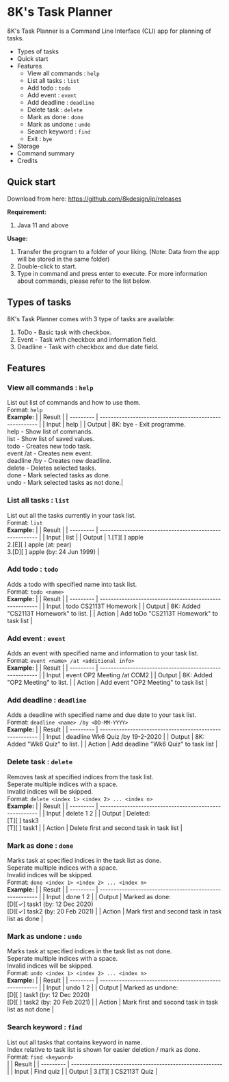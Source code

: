 # 8K's Task Planner

8K's Task Planner is a Command Line Interface (CLI) app for planning of tasks. 

* Types of tasks
* Quick start
* Features
  * View all commands : `help`
  * List all tasks : `list`
  * Add todo : `todo`
  * Add event : `event`
  * Add deadline : `deadline`
  * Delete task : `delete`
  * Mark as done : `done`
  * Mark as undone : `undo`
  * Search keyword : `find`
  * Exit : `bye`
* Storage
* Command summary
* Credits


## Quick start
Download from here: https://github.com/8kdesign/ip/releases

**Requirement:** 
1. Java 11 and above

**Usage:**
1. Transfer the program to a folder of your liking. (Note: Data from the app will be stored in the same folder)
2. Double-click to start.
3. Type in command and press enter to execute.
For more information about commands, please refer to the list below.


## Types of tasks
8K's Task Planner comes with 3 type of tasks are available:
1. ToDo - Basic task with checkbox.
1. Event - Task with checkbox and information field.
1. Deadline - Task with checkbox and due date field.


## Features

### View all commands : `help`
List out list of commands and how to use them.<br>
Format: `help`<br>
**Example:**
| | Result |
| --------- | ------------------------------------------------------- |
| Input | help |
| Output | 8K: bye - Exit programme.<br>    help - Show list of commands.<br>    list - Show list of saved values.<br>    todo <name> - Creates new todo task.<br>    event <name> /at <info> - Creates new event.<br>    deadline <name> /by <DD-MM-YYYY> - Creates new deadline.<br>    delete <indices> - Deletes selected tasks.<br>    done <indices> - Mark selected tasks as done.<br>    undo <indices> - Mark selected tasks as not done.|

### List all tasks : `list`
List out all the tasks currently in your task list.<br>
Format: `list`<br>
**Example:**
| | Result |
| --------- | ------------------------------------------------------- |
| Input | list |
| Output | 1.[T][ ] apple<br>2.[E][ ] apple (at: pear)<br>3.[D][ ] apple (by: 24 Jun 1999) |

### Add todo : `todo`
Adds a todo with specified name into task list.<br>
Format: `todo <name>`<br>
**Example:**
| | Result |
| --------- | ------------------------------------------------------- |
| Input | todo CS2113T Homework |
| Output | 8K: Added "CS2113T Homework" to list. |
| Action | Add toDo "CS2113T Homework" to task list |

### Add event : `event`
Adds an event with specified name and information to your task list.<br>
Format: `event <name> /at <additional info>`<br>
**Example:**
| | Result |
| --------- | ------------------------------------------------------- |
| Input | event OP2 Meeting /at COM2 |
| Output | 8K: Added "OP2 Meeting" to list. |
| Action | Add event "OP2 Meeting" to task list |

### Add deadline : `deadline`
Adds a deadline with specified name and due date to your task list.<br>
Format: `deadline <name> /by <DD-MM-YYYY>`<br>
**Example:**
| | Result |
| --------- | ------------------------------------------------------- |
| Input | deadline Wk6 Quiz /by 19-2-2020 |
| Output | 8K: Added "Wk6 Quiz" to list. |
| Action | Add deadline "Wk6 Quiz" to task list |

### Delete task : `delete`
Removes task at specified indices from the task list.<br>
Seperate multiple indices with a space.<br>
Invalid indices will be skipped.<br>
Format: `delete <index 1> <index 2> ... <index n>`<br>
**Example:**
| | Result |
| --------- | ------------------------------------------------------- |
| Input | delete 1 2 |
| Output | Deleted:<br>[T][ ] task3<br>[T][ ] task1 |
| Action | Delete first and second task in task list |

### Mark as done : `done`
Marks task at specified indices in the task list as done.<br>
Seperate multiple indices with a space.<br>
Invalid indices will be skipped.<br>
Format: `done <index 1> <index 2> ... <index n>`<br>
**Example:**
| | Result |
| --------- | ------------------------------------------------------- |
| Input | done 1 2 |
| Output | Marked as done:<br>[D][✓] task1 (by: 12 Dec 2020)<br>[D][✓] task2 (by: 20 Feb 2021) |
| Action | Mark first and second task in task list as done |

### Mark as undone : `undo`
Marks task at specified indices in the task list as not done.<br>
Seperate multiple indices with a space.<br>
Invalid indices will be skipped.<br>
Format: `undo <index 1> <index 2> ... <index n>`<br>
**Example:**
| | Result |
| --------- | ------------------------------------------------------- |
| Input | undo 1 2 |
| Output | Marked as undone:<br>[D][ ] task1 (by: 12 Dec 2020)<br>[D][ ] task2 (by: 20 Feb 2021) |
| Action | Mark first and second task in task list as not done |

### Search keyword : `find`
List out all tasks that contains keyword in name. <br>
Index relative to task list is shown for easier deletion / mark as done.<br>
Format: `find <keyword>`<br>
| | Result |
| --------- | ------------------------------------------------------- |
| Input | Find quiz |
| Output | 3.[T][ ] CS2113T Quiz |





